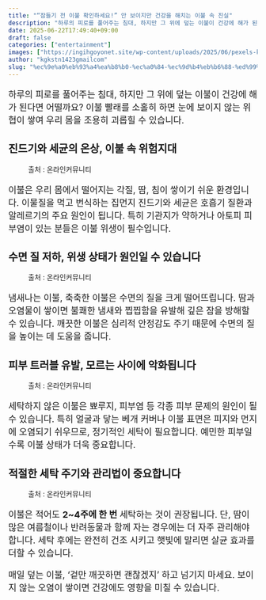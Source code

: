 ```yaml
---
title: "“잠들기 전 이불 확인하세요!” 안 보이지만 건강을 해치는 이불 속 진실"
description: "하루의 피로를 풀어주는 침대, 하지만 그 위에 덮는 이불이 건강에 해가 된다면 어떨까요? 이불 빨래를 소홀히 하면 눈에 보이지 않는 위협이 쌓여 우리 몸을 조용히 괴롭힐 수 있습니다."
date: 2025-06-22T17:49:40+09:00
draft: false
categories: ["entertainment"]
images: ["https://ingihgoyonet.site/wp-content/uploads/2025/06/pexels-kristingroth2-57686-1024x683.jpg", "https://ingihgoyonet.site/wp-content/uploads/2025/06/pexels-mikhail-nilov-6968267-683x1024.jpg", "https://ingihgoyonet.site/wp-content/uploads/2025/06/pexels-karolina-grabowska-7588583-1024x683.jpg", "https://ingihgoyonet.site/wp-content/uploads/2025/06/pexels-adrienne-andersen-1174503-2254065-1-1024x684.jpg"]
author: "kgkstn1423gmailcom"
slug: "%ec%9e%a0%eb%93%a4%ea%b8%b0-%ec%a0%84-%ec%9d%b4%eb%b6%88-%ed%99%95%ec%9d%b8%ed%95%98%ec%84%b8%ec%9a%94-%ec%95%88-%eb%b3%b4%ec%9d%b4%ec%a7%80%eb%a7%8c-%ea%b1%b4%ea%b0%95%ec%9d%84"
---
```


<p style="font-size:18px">하루의 피로를 풀어주는 침대, 하지만 그 위에 덮는 이불이 건강에 해가 된다면 어떨까요? 이불 빨래를 소홀히 하면 눈에 보이지 않는 위협이 쌓여 우리 몸을 조용히 괴롭힐 수 있습니다.</p> <h2 >진드기와 세균의 온상, 이불 속 위험지대</h2> <figure ><img src="https://ingihgoyonet.site/wp-content/uploads/2025/06/pexels-kristingroth2-57686-1024x683.jpg" alt="" style="aspect-ratio:16/9;object-fit:cover"/><figcaption >출처 : 온라인커뮤니티</figcaption></figure> <p style="font-size:18px">이불은 우리 몸에서 떨어지는 각질, 땀, 침이 쌓이기 쉬운 환경입니다. 이물질을 먹고 번식하는 집먼지 진드기와 세균은 호흡기 질환과 알레르기의 주요 원인이 됩니다. 특히 기관지가 약하거나 아토피 피부염이 있는 분들은 이불 위생이 필수입니다.</p> <h2 >수면 질 저하, 위생 상태가 원인일 수 있습니다</h2> <figure ><img src="https://ingihgoyonet.site/wp-content/uploads/2025/06/pexels-mikhail-nilov-6968267-683x1024.jpg" alt="" style="aspect-ratio:16/9;object-fit:cover"/><figcaption >출처 : 온라인커뮤니티</figcaption></figure> <p style="font-size:18px">냄새나는 이불, 축축한 이불은 수면의 질을 크게 떨어뜨립니다. 땀과 오염물이 쌓이면 불쾌한 냄새와 찝찝함을 유발해 깊은 잠을 방해할 수 있습니다. 깨끗한 이불은 심리적 안정감도 주기 때문에 수면의 질을 높이는 데 도움을 줍니다.</p> <h2 >피부 트러블 유발, 모르는 사이에 악화됩니다</h2> <figure ><img src="https://ingihgoyonet.site/wp-content/uploads/2025/06/pexels-karolina-grabowska-7588583-1024x683.jpg" alt="" style="aspect-ratio:16/9;object-fit:cover"/><figcaption >출처 : 온라인커뮤니티</figcaption></figure> <p style="font-size:18px">세탁하지 않은 이불은 뾰루지, 피부염 등 각종 피부 문제의 원인이 될 수 있습니다. 특히 얼굴과 닿는 베개 커버나 이불 표면은 피지와 먼지에 오염되기 쉬우므로, 정기적인 세탁이 필요합니다. 예민한 피부일수록 이불 상태가 더욱 중요합니다.</p> <h2 >적절한 세탁 주기와 관리법이 중요합니다</h2> <figure ><img src="https://ingihgoyonet.site/wp-content/uploads/2025/06/pexels-adrienne-andersen-1174503-2254065-1-1024x684.jpg" alt="" style="aspect-ratio:16/9;object-fit:cover"/><figcaption >출처 : 온라인커뮤니티</figcaption></figure> <p style="font-size:18px">이불은 적어도 <strong>2~4주에 한 번</strong> 세탁하는 것이 권장됩니다. 단, 땀이 많은 여름철이나 반려동물과 함께 자는 경우에는 더 자주 관리해야 합니다. 세탁 후에는 완전히 건조 시키고 햇빛에 말리면 살균 효과를 더할 수 있습니다.</p> <p style="font-size:18px">매일 덮는 이불, ‘겉만 깨끗하면 괜찮겠지’ 하고 넘기지 마세요. 보이지 않는 오염이 쌓이면 건강에도 영향을 미칠 수 있습니다.</p>